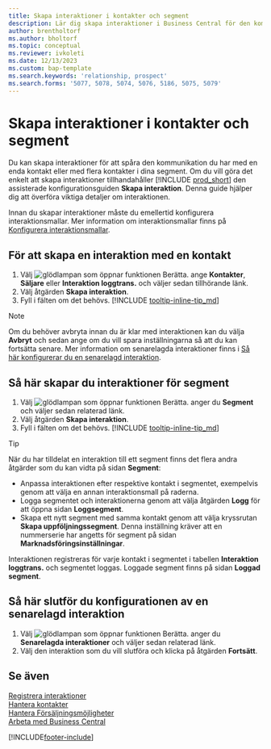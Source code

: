 ```yaml
---
title: Skapa interaktioner i kontakter och segment
description: Lär dig skapa interaktioner i Business Central för den kommunikation som du har med dina kontakter och segment.
author: brentholtorf
ms.author: bholtorf
ms.topic: conceptual
ms.reviewer: ivkoleti
ms.date: 12/13/2023
ms.custom: bap-template
ms.search.keywords: 'relationship, prospect'
ms.search.forms: '5077, 5078, 5074, 5076, 5186, 5075, 5079'
---
```

# <a name="create-interactions-on-contacts-and-segments"></a>Skapa interaktioner i kontakter och segment

Du kan skapa interaktioner för att spåra den kommunikation du har med en enda kontakt eller med flera kontakter i dina segment. Om du vill göra det enkelt att skapa interaktioner tillhandahåller [!INCLUDE [prod_short](includes/prod_short.md)] den assisterade konfigurationsguiden **Skapa interaktion**. Denna guide hjälper dig att överföra viktiga detaljer om interaktionen.

Innan du skapar interaktioner måste du emellertid konfigurera interaktionsmallar. Mer information om interaktionsmallar finns på [Konfigurera interaktionsmallar](marketing-interactions.md).

## <a name="to-create-an-interaction-with-a-contact"></a>För att skapa en interaktion med en kontakt

1. Välj ![glödlampan som öppnar funktionen Berätta.](media/ui-search/search_small.png "Berätta vad du vill göra") ange **Kontakter**, **Säljare** eller **Interaktion loggtrans.** och väljer sedan tillhörande länk.
2. Välj åtgärden **Skapa interaktion**.
3. Fyll i fälten om det behövs. [!INCLUDE [tooltip-inline-tip_md](includes/tooltip-inline-tip_md.md)]

> [!NOTE]  
> Om du behöver avbryta innan du är klar med interaktionen kan du välja **Avbryt** och sedan ange om du vill spara inställningarna så att du kan fortsätta senare. Mer information om senarelagda interaktioner finns i [Så här konfigurerar du en senarelagd interaktion](#to-finish-setting-up-a-postponed-interaction).

## <a name="to-create-an-interaction-on-a-segment"></a>Så här skapar du interaktioner för segment

1. Välj ![glödlampan som öppnar funktionen Berätta.](media/ui-search/search_small.png "Berätta vad du vill göra") anger du **Segment** och väljer sedan relaterad länk.
2. Välj åtgärden **Skapa interaktion**.
3. Fyll i fälten om det behövs. [!INCLUDE [tooltip-inline-tip_md](includes/tooltip-inline-tip_md.md)]

> [!TIP]
> När du har tilldelat en interaktion till ett segment finns det flera andra åtgärder som du kan vidta på sidan **Segment**:
>
> * Anpassa interaktionen efter respektive kontakt i segmentet, exempelvis genom att välja en annan interaktionsmall på raderna.  
>* Logga segmentet och interaktionerna genom att välja åtgärden **Logg** för att öppna sidan **Loggsegment**.
> * Skapa ett nytt segment med samma kontakt genom att välja kryssrutan **Skapa uppföljningssegment**. Denna inställning kräver att en nummerserie har angetts för segment på sidan **Marknadsföringsinställningar**.

Interaktionen registreras för varje kontakt i segmentet i tabellen **Interaktion loggtrans.** och segmentet loggas. Loggade segment finns på sidan **Loggad segment**.

## <a name="to-finish-setting-up-a-postponed-interaction"></a>Så här slutför du konfigurationen av en senarelagd interaktion

1. Välj ![glödlampan som öppnar funktionen Berätta.](media/ui-search/search_small.png "Berätta vad du vill göra") anger du **Senarelagda interaktioner** och väljer sedan relaterad länk.
2. Välj den interaktion som du vill slutföra och klicka på åtgärden **Fortsätt**.

## <a name="see-also"></a>Se även

[Registrera interaktioner](marketing-interactions.md)  
[Hantera kontakter](marketing-contacts.md)  
[Hantera Försäljningsmöjligheter](marketing-manage-sales-opportunities.md)  
[Arbeta med Business Central](ui-work-product.md)

[!INCLUDE[footer-include](includes/footer-banner.md)]
